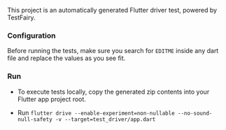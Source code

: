 This project is an automatically generated Flutter driver test, powered by TestFairy.

### Configuration

Before running the tests, make sure you search for `EDITME` inside any dart file and replace the values as you see fit.

### Run

- To execute tests locally, copy the generated zip contents into your Flutter app project root.

- Run `flutter drive --enable-experiment=non-nullable --no-sound-null-safety -v --target=test_driver/app.dart`

